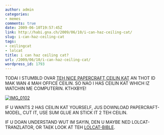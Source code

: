 ```yaml
---
author: admin
categories:
- memes
comments: true
date: 2009-06-10T19:57:45Z
link: http://habi.gna.ch/2009/06/10/i-can-haz-ceiling-cat/
slug: i-can-haz-ceiling-cat
tags:
- ceilingcat
- lolcat
title: i can haz ceiling cat?
url: /2009/06/10/i-can-haz-ceiling-cat/
wordpress_id: 1793
---
```


TODAI I STUMBLD OVAR [TEH NICE PAPERCRAFT CEILIN KAT](http://www.doobybrain.com/2008/03/20/ceiling-cat-papercraft/) AN THOT ID MAK WAN 4 MAH OFFICE CEILIN. SO NAO I HAS CEILIN KAT WHICH IZ WATCHIN ME COMPUTERIN. KTHXBYE!




[![IMG_0102](http://habi.gna.ch/wp-content/uploads/2009/06/img-01021.jpg)](http://habi.gna.ch/wp-content/uploads/2009/06/img-0102.jpg)  


IF U WANTS 2 HAS CEILIN KAT YOURSELF, JUS DOWNLOAD PAPERCRAFT-MODEL, CUT IT, USE SUM GLUE AN STICK IT 2 TEH CEILIN.  



IF U DOAN UNDERSTAND WUT IM SAYIN, DEN U MAYBE NED LOLCAT-TRANZLATOR, OR TAEK LOOK AT TEH [LOLCAT-BIBLE](http://www.lolcatbible.com/index.php?title=Genesis_1).  




